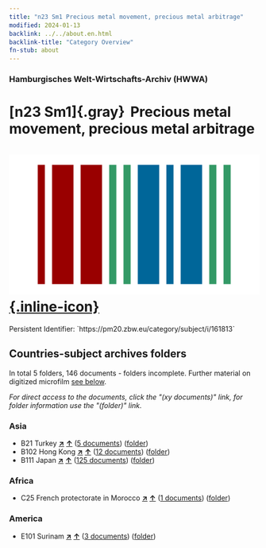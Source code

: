 ```yaml
---
title: "n23 Sm1 Precious metal movement, precious metal arbitrage"
modified: 2024-01-13
backlink: ../../about.en.html
backlink-title: "Category Overview"
fn-stub: about
---
```


### Hamburgisches Welt-Wirtschafts-Archiv (HWWA)

# [n23 Sm1]{.gray}&#8201; Precious metal movement, precious metal arbitrage &#160; [![Wikidata](/images/Wikidata-logo.svg "Wikidata"){.inline-icon}](http://www.wikidata.org/entity/Q104710972)

<div class="hint">Persistent Identifier: `https://pm20.zbw.eu/category/subject/i/161813`</div>







## Countries-subject archives folders







In total 5 folders, 146 documents - folders incomplete. Further material on digitized microfilm [see below](#filmsections).

_For direct access to the documents, click the "(xy documents)" link, for folder information use the "(folder)" link._



### Asia

- B21 Turkey [**&nearr;**](../../../geo/i/141111/about.en.html "Turkey (all folders)") [**&uarr;**](../../../geo/about.en.html#B21 "Country category system") (<a href="https://pm20.zbw.eu/iiifview/folder/sh/141111,161813" title="about: Turkey : Precious metal movement, precious metal arbitrage" target="_blank">5 documents</a>) ([folder](../../../../folder/sh/1411xx/141111/1618xx/161813/about.en.html))
- B102 Hong Kong [**&nearr;**](../../../geo/i/141268/about.en.html "Hong Kong (all folders)") [**&uarr;**](../../../geo/about.en.html#B102 "Country category system") (<a href="https://pm20.zbw.eu/iiifview/folder/sh/141268,161813" title="about: Hong Kong : Precious metal movement, precious metal arbitrage" target="_blank">12 documents</a>) ([folder](../../../../folder/sh/1412xx/141268/1618xx/161813/about.en.html))
- B111 Japan [**&nearr;**](../../../geo/i/141272/about.en.html "Japan (all folders)") [**&uarr;**](../../../geo/about.en.html#B111 "Country category system") (<a href="https://pm20.zbw.eu/iiifview/folder/sh/141272,161813" title="about: Japan : Precious metal movement, precious metal arbitrage" target="_blank">125 documents</a>) ([folder](../../../../folder/sh/1412xx/141272/1618xx/161813/about.en.html))

### Africa

- C25 French protectorate in Morocco [**&nearr;**](../../../geo/i/141358/about.en.html "French protectorate in Morocco (all folders)") [**&uarr;**](../../../geo/about.en.html#C25 "Country category system") (<a href="https://pm20.zbw.eu/iiifview/folder/sh/141358,161813" title="about: French protectorate in Morocco : Precious metal movement, precious metal arbitrage" target="_blank">1 documents</a>) ([folder](../../../../folder/sh/1413xx/141358/1618xx/161813/about.en.html))

### America

- E101 Surinam [**&nearr;**](../../../geo/i/141699/about.en.html "Surinam (all folders)") [**&uarr;**](../../../geo/about.en.html#E101 "Country category system") (<a href="https://pm20.zbw.eu/iiifview/folder/sh/141699,161813" title="about: Surinam : Precious metal movement, precious metal arbitrage" target="_blank">3 documents</a>) ([folder](../../../../folder/sh/1416xx/141699/1618xx/161813/about.en.html))



<a id="filmsections" />













